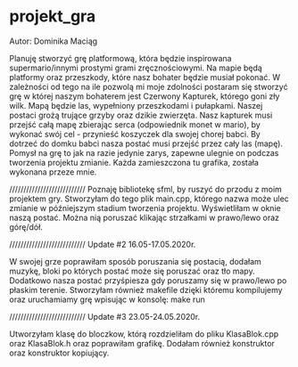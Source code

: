 # projekt_gra
Autor: Dominika Maciąg

Planuję stworzyć grę platformową, która będzie inspirowana supermario/innymi prostymi grami zręcznościowymi. 
Na mapie będą platformy oraz przeszkody, które nasz bohater będzie musiał pokonać. 
W zależności od tego na ile pozwolą mi moje zdolności postaram się stworzyć grę w której naszym bohaterem jest Czerwony Kapturek, którego goni zły wilk. Mapą będzie las, wypełniony przeszkodami i pułapkami. Naszej postaci grożą trujące grzyby oraz dzikie zwierzęta. Nasz kapturek musi przejść całą mapę zbierając serca (odpowiednik monet w mario), by wykonać swój cel - przynieść koszyczek dla swojej chorej babci. By dotrzeć do domku babci nasza postać musi przejść przez cały las (mapę). 
Pomysł na grę to jak na razie jedynie zarys, zapewne ulegnie on podczas tworzenia projektu zmianie. Każda zamieszczona tu grafika, została wykonana przeze mnie. 


///////////////////////////
Poznaję bibliotekę sfml, by ruszyć do przodu z moim projektem gry. 
Stworzyłam do tego plik main.cpp, którego nazwa może ulec zmianie w późniejszym stadium tworzenia projektu.
Wyświetliłam w oknie naszą postać. Można nią poruszać klikając strzałkami w prawo/lewo oraz górę/dół. 



///////////////////////////
Update #2 16.05-17.05.2020r.

W swojej grze poprawiłam sposób poruszania się postacią, dodałam muzykę, bloki po których postać może się poruszać oraz tło mapy. 
Dodatkowo nasza postać przyśpiesza gdy poruszamy się w prawo/lewo po płaskim terenie. 
Stworzyłam również makefile dzięki któremu kompilujemy oraz uruchamiamy grę wpisując w konsolę: make run


///////////////////////////
Update #3 23.05-24.05.2020r.

Utworzyłam klasę do bloczkow, którą rozdzieliłam do pliku KlasaBlok.cpp oraz KlasaBlok.h oraz poprawiłam grafikę. Dodałam również konstruktor oraz konstruktor kopiujący.
